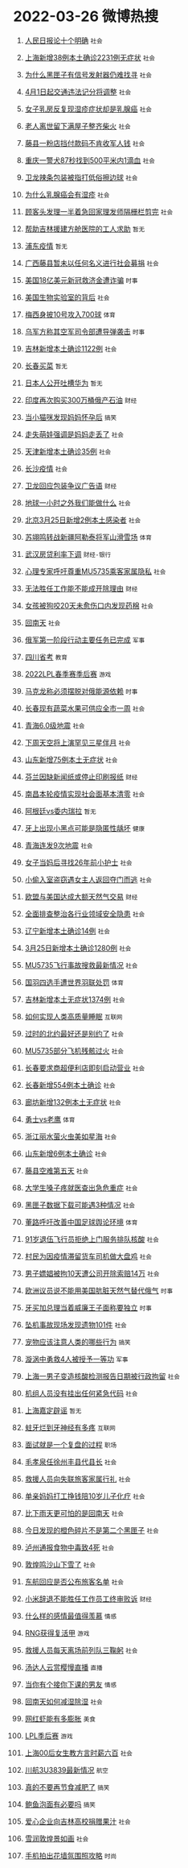 # 2022-03-26 微博热搜 
1. [人民日报论十个明确](https://m.weibo.cn/search?containerid=100103type%3D1%26t%3D10%26q%3D%23%E4%BA%BA%E6%B0%91%E6%97%A5%E6%8A%A5%E8%AE%BA%E5%8D%81%E4%B8%AA%E6%98%8E%E7%A1%AE%23&stream_entry_id=51&isnewpage=1&extparam=seat%3D1%26c_type%3D51%26cate%3D10103%26filter_type%3Drealtimehot%26pos%3D0%26dgr%3D0%26display_time%3D1648263049%26pre_seqid%3D16482630492260183150362&luicode=10000011&lfid=106003type%3D25%26t%3D3%26disable_hot%3D1%26filter_type%3Drealtimehot) `社会` 

2. [上海新增38例本土确诊2231例无症状](https://m.weibo.cn/search?containerid=100103type%3D1%26t%3D10%26q%3D%23%E4%B8%8A%E6%B5%B7%E6%96%B0%E5%A2%9E38%E4%BE%8B%E6%9C%AC%E5%9C%9F%E7%A1%AE%E8%AF%8A2231%E4%BE%8B%E6%97%A0%E7%97%87%E7%8A%B6%23&stream_entry_id=31&isnewpage=1&extparam=seat%3D1%26pos%3D0%26c_type%3D31%26cate%3D0%26dgr%3D0%26flag%3D16%26filter_type%3Drealtimehot%26realpos%3D1%26lcate%3D5001%26display_time%3D1648263049%26pre_seqid%3D16482630492260183150362&luicode=10000011&lfid=106003type%3D25%26t%3D3%26disable_hot%3D1%26filter_type%3Drealtimehot) `社会` 

3. [为什么黑匣子有信号发射器仍难找寻](https://m.weibo.cn/search?containerid=100103type%3D1%26t%3D10%26q%3D%23%E4%B8%BA%E4%BB%80%E4%B9%88%E9%BB%91%E5%8C%A3%E5%AD%90%E6%9C%89%E4%BF%A1%E5%8F%B7%E5%8F%91%E5%B0%84%E5%99%A8%E4%BB%8D%E9%9A%BE%E6%89%BE%E5%AF%BB%23&stream_entry_id=31&isnewpage=1&extparam=seat%3D1%26pos%3D1%26c_type%3D31%26cate%3D0%26dgr%3D0%26flag%3D1%26filter_type%3Drealtimehot%26realpos%3D2%26lcate%3D5001%26display_time%3D1648263049%26pre_seqid%3D16482630492260183150362&luicode=10000011&lfid=106003type%3D25%26t%3D3%26disable_hot%3D1%26filter_type%3Drealtimehot) `社会` 

4. [4月1日起交通违法记分将调整](https://m.weibo.cn/search?containerid=100103type%3D1%26t%3D10%26q%3D%234%E6%9C%881%E6%97%A5%E8%B5%B7%E4%BA%A4%E9%80%9A%E8%BF%9D%E6%B3%95%E8%AE%B0%E5%88%86%E5%B0%86%E8%B0%83%E6%95%B4%23&stream_entry_id=31&isnewpage=1&extparam=seat%3D1%26pos%3D2%26c_type%3D31%26cate%3D0%26dgr%3D0%26flag%3D0%26filter_type%3Drealtimehot%26realpos%3D3%26lcate%3D5001%26display_time%3D1648263049%26pre_seqid%3D16482630492260183150362&luicode=10000011&lfid=106003type%3D25%26t%3D3%26disable_hot%3D1%26filter_type%3Drealtimehot) `社会` 

5. [女子乳房反复现湿疹症状却是乳腺癌](https://m.weibo.cn/search?containerid=100103type%3D1%26t%3D10%26q%3D%23%E5%A5%B3%E5%AD%90%E4%B9%B3%E6%88%BF%E5%8F%8D%E5%A4%8D%E7%8E%B0%E6%B9%BF%E7%96%B9%E7%97%87%E7%8A%B6%E5%8D%B4%E6%98%AF%E4%B9%B3%E8%85%BA%E7%99%8C%23&stream_entry_id=31&isnewpage=1&extparam=seat%3D1%26pos%3D3%26c_type%3D31%26cate%3D0%26dgr%3D0%26flag%3D2%26filter_type%3Drealtimehot%26realpos%3D4%26lcate%3D5001%26display_time%3D1648263049%26pre_seqid%3D16482630492260183150362&luicode=10000011&lfid=106003type%3D25%26t%3D3%26disable_hot%3D1%26filter_type%3Drealtimehot) `社会` 

6. [老人离世留下满屋子整齐柴火](https://m.weibo.cn/search?containerid=100103type%3D1%26t%3D10%26q%3D%23%E8%80%81%E4%BA%BA%E7%A6%BB%E4%B8%96%E7%95%99%E4%B8%8B%E6%BB%A1%E5%B1%8B%E5%AD%90%E6%95%B4%E9%BD%90%E6%9F%B4%E7%81%AB%23&stream_entry_id=31&isnewpage=1&extparam=seat%3D1%26pos%3D4%26c_type%3D31%26cate%3D0%26dgr%3D0%26flag%3D2%26filter_type%3Drealtimehot%26realpos%3D5%26lcate%3D5001%26display_time%3D1648263049%26pre_seqid%3D16482630492260183150362&luicode=10000011&lfid=106003type%3D25%26t%3D3%26disable_hot%3D1%26filter_type%3Drealtimehot) `社会` 

7. [藤县一粉店挡付款码不肯收军人钱](https://m.weibo.cn/search?containerid=100103type%3D1%26t%3D10%26q%3D%23%E8%97%A4%E5%8E%BF%E4%B8%80%E7%B2%89%E5%BA%97%E6%8C%A1%E4%BB%98%E6%AC%BE%E7%A0%81%E4%B8%8D%E8%82%AF%E6%94%B6%E5%86%9B%E4%BA%BA%E9%92%B1%23&stream_entry_id=31&isnewpage=1&extparam=seat%3D1%26pos%3D5%26c_type%3D31%26cate%3D0%26dgr%3D0%26flag%3D1%26filter_type%3Drealtimehot%26realpos%3D6%26lcate%3D5001%26display_time%3D1648263049%26pre_seqid%3D16482630492260183150362&luicode=10000011&lfid=106003type%3D25%26t%3D3%26disable_hot%3D1%26filter_type%3Drealtimehot) `社会` 

8. [重庆一警犬87秒找到500平米内1滴血](https://m.weibo.cn/search?containerid=100103type%3D1%26t%3D10%26q%3D%23%E9%87%8D%E5%BA%86%E4%B8%80%E8%AD%A6%E7%8A%AC87%E7%A7%92%E6%89%BE%E5%88%B0500%E5%B9%B3%E7%B1%B3%E5%86%851%E6%BB%B4%E8%A1%80%23&stream_entry_id=31&isnewpage=1&extparam=seat%3D1%26pos%3D6%26c_type%3D31%26cate%3D0%26dgr%3D0%26flag%3D0%26filter_type%3Drealtimehot%26realpos%3D7%26lcate%3D5001%26display_time%3D1648263049%26pre_seqid%3D16482630492260183150362&luicode=10000011&lfid=106003type%3D25%26t%3D3%26disable_hot%3D1%26filter_type%3Drealtimehot) `社会` 

9. [卫龙辣条包装被指打低俗擦边球](https://m.weibo.cn/search?containerid=100103type%3D1%26t%3D10%26q%3D%23%E5%8D%AB%E9%BE%99%E8%BE%A3%E6%9D%A1%E5%8C%85%E8%A3%85%E8%A2%AB%E6%8C%87%E6%89%93%E4%BD%8E%E4%BF%97%E6%93%A6%E8%BE%B9%E7%90%83%23&stream_entry_id=31&isnewpage=1&extparam=seat%3D1%26pos%3D7%26c_type%3D31%26cate%3D0%26dgr%3D0%26flag%3D2%26filter_type%3Drealtimehot%26realpos%3D8%26lcate%3D5001%26display_time%3D1648263049%26pre_seqid%3D16482630492260183150362&luicode=10000011&lfid=106003type%3D25%26t%3D3%26disable_hot%3D1%26filter_type%3Drealtimehot) `社会` 

10. [为什么乳腺癌会有湿疹](https://m.weibo.cn/search?containerid=100103type%3D1%26t%3D10%26q%3D%23%E4%B8%BA%E4%BB%80%E4%B9%88%E4%B9%B3%E8%85%BA%E7%99%8C%E4%BC%9A%E6%9C%89%E6%B9%BF%E7%96%B9%23&stream_entry_id=31&isnewpage=1&extparam=seat%3D1%26pos%3D8%26c_type%3D31%26cate%3D0%26dgr%3D0%26flag%3D1%26filter_type%3Drealtimehot%26realpos%3D9%26lcate%3D5001%26display_time%3D1648263049%26pre_seqid%3D16482630492260183150362&luicode=10000011&lfid=106003type%3D25%26t%3D3%26disable_hot%3D1%26filter_type%3Drealtimehot) `社会` 

11. [顾客头发理一半着急回家理发师隔栅栏剪完](https://m.weibo.cn/search?containerid=100103type%3D1%26t%3D10%26q%3D%23%E9%A1%BE%E5%AE%A2%E5%A4%B4%E5%8F%91%E7%90%86%E4%B8%80%E5%8D%8A%E7%9D%80%E6%80%A5%E5%9B%9E%E5%AE%B6%E7%90%86%E5%8F%91%E5%B8%88%E9%9A%94%E6%A0%85%E6%A0%8F%E5%89%AA%E5%AE%8C%23&stream_entry_id=31&isnewpage=1&extparam=seat%3D1%26pos%3D9%26c_type%3D31%26cate%3D0%26dgr%3D0%26flag%3D2%26filter_type%3Drealtimehot%26realpos%3D10%26lcate%3D5001%26display_time%3D1648263049%26pre_seqid%3D16482630492260183150362&luicode=10000011&lfid=106003type%3D25%26t%3D3%26disable_hot%3D1%26filter_type%3Drealtimehot) `社会` 

12. [帮助吉林援建方舱医院的工人求助](https://m.weibo.cn/search?containerid=100103type%3D1%26t%3D10%26q%3D%E5%B8%AE%E5%8A%A9%E5%90%89%E6%9E%97%E6%8F%B4%E5%BB%BA%E6%96%B9%E8%88%B1%E5%8C%BB%E9%99%A2%E7%9A%84%E5%B7%A5%E4%BA%BA%E6%B1%82%E5%8A%A9&stream_entry_id=31&isnewpage=1&extparam=seat%3D1%26pos%3D10%26c_type%3D31%26cate%3D0%26dgr%3D0%26flag%3D1%26filter_type%3Drealtimehot%26realpos%3D11%26lcate%3D5001%26display_time%3D1648263049%26pre_seqid%3D16482630492260183150362&luicode=10000011&lfid=106003type%3D25%26t%3D3%26disable_hot%3D1%26filter_type%3Drealtimehot) `暂无` 

13. [浦东疫情](https://m.weibo.cn/search?containerid=100103type%3D1%26t%3D10%26q%3D%23%E6%B5%A6%E4%B8%9C%E7%96%AB%E6%83%85%23&stream_entry_id=31&isnewpage=1&extparam=seat%3D1%26pos%3D11%26c_type%3D31%26cate%3D0%26dgr%3D0%26flag%3D0%26filter_type%3Drealtimehot%26realpos%3D12%26lcate%3D5001%26display_time%3D1648263049%26pre_seqid%3D16482630492260183150362&luicode=10000011&lfid=106003type%3D25%26t%3D3%26disable_hot%3D1%26filter_type%3Drealtimehot) `暂无` 

14. [广西藤县暂未以任何名义进行社会募捐](https://m.weibo.cn/search?containerid=100103type%3D1%26t%3D10%26q%3D%23%E5%B9%BF%E8%A5%BF%E8%97%A4%E5%8E%BF%E6%9A%82%E6%9C%AA%E4%BB%A5%E4%BB%BB%E4%BD%95%E5%90%8D%E4%B9%89%E8%BF%9B%E8%A1%8C%E7%A4%BE%E4%BC%9A%E5%8B%9F%E6%8D%90%23&stream_entry_id=31&isnewpage=1&extparam=seat%3D1%26pos%3D12%26c_type%3D31%26cate%3D0%26dgr%3D0%26flag%3D0%26filter_type%3Drealtimehot%26realpos%3D13%26lcate%3D5001%26display_time%3D1648263049%26pre_seqid%3D16482630492260183150362&luicode=10000011&lfid=106003type%3D25%26t%3D3%26disable_hot%3D1%26filter_type%3Drealtimehot) `社会` 

15. [美国18亿美元新冠救济金遭诈骗](https://m.weibo.cn/search?containerid=100103type%3D1%26t%3D10%26q%3D%23%E7%BE%8E%E5%9B%BD18%E4%BA%BF%E7%BE%8E%E5%85%83%E6%96%B0%E5%86%A0%E6%95%91%E6%B5%8E%E9%87%91%E9%81%AD%E8%AF%88%E9%AA%97%23&stream_entry_id=31&isnewpage=1&extparam=seat%3D1%26pos%3D13%26c_type%3D31%26cate%3D0%26dgr%3D0%26flag%3D1%26filter_type%3Drealtimehot%26realpos%3D14%26lcate%3D5001%26display_time%3D1648263049%26pre_seqid%3D16482630492260183150362&luicode=10000011&lfid=106003type%3D25%26t%3D3%26disable_hot%3D1%26filter_type%3Drealtimehot) `时事` 

16. [美国生物实验室的背后](https://m.weibo.cn/search?containerid=100103type%3D1%26t%3D10%26q%3D%23%E7%BE%8E%E5%9B%BD%E7%94%9F%E7%89%A9%E5%AE%9E%E9%AA%8C%E5%AE%A4%E7%9A%84%E8%83%8C%E5%90%8E%23&stream_entry_id=31&isnewpage=1&extparam=seat%3D1%26pos%3D14%26c_type%3D31%26cate%3D0%26dgr%3D0%26flag%3D0%26filter_type%3Drealtimehot%26realpos%3D15%26lcate%3D5001%26display_time%3D1648263049%26pre_seqid%3D16482630492260183150362&luicode=10000011&lfid=106003type%3D25%26t%3D3%26disable_hot%3D1%26filter_type%3Drealtimehot) `社会` 

17. [梅西身披10号攻入700球](https://m.weibo.cn/search?containerid=100103type%3D1%26t%3D10%26q%3D%23%E6%A2%85%E8%A5%BF%E8%BA%AB%E6%8A%AB10%E5%8F%B7%E6%94%BB%E5%85%A5700%E7%90%83%23&stream_entry_id=31&isnewpage=1&extparam=seat%3D1%26pos%3D15%26c_type%3D31%26cate%3D0%26dgr%3D0%26flag%3D1%26filter_type%3Drealtimehot%26realpos%3D16%26lcate%3D5001%26display_time%3D1648263049%26pre_seqid%3D16482630492260183150362&luicode=10000011&lfid=106003type%3D25%26t%3D3%26disable_hot%3D1%26filter_type%3Drealtimehot) `体育` 

18. [乌军方称其空军司令部遭导弹袭击](https://m.weibo.cn/search?containerid=100103type%3D1%26t%3D10%26q%3D%23%E4%B9%8C%E5%86%9B%E6%96%B9%E7%A7%B0%E5%85%B6%E7%A9%BA%E5%86%9B%E5%8F%B8%E4%BB%A4%E9%83%A8%E9%81%AD%E5%AF%BC%E5%BC%B9%E8%A2%AD%E5%87%BB%23&stream_entry_id=31&isnewpage=1&extparam=seat%3D1%26pos%3D16%26c_type%3D31%26cate%3D0%26dgr%3D0%26flag%3D1%26filter_type%3Drealtimehot%26realpos%3D17%26lcate%3D5001%26display_time%3D1648263049%26pre_seqid%3D16482630492260183150362&luicode=10000011&lfid=106003type%3D25%26t%3D3%26disable_hot%3D1%26filter_type%3Drealtimehot) `时事` 

19. [吉林新增本土确诊1122例](https://m.weibo.cn/search?containerid=100103type%3D1%26t%3D10%26q%3D%23%E5%90%89%E6%9E%97%E6%96%B0%E5%A2%9E%E6%9C%AC%E5%9C%9F%E7%A1%AE%E8%AF%8A1122%E4%BE%8B%23&stream_entry_id=31&isnewpage=1&extparam=seat%3D1%26pos%3D17%26c_type%3D31%26cate%3D0%26dgr%3D0%26flag%3D0%26filter_type%3Drealtimehot%26realpos%3D18%26lcate%3D5001%26display_time%3D1648263049%26pre_seqid%3D16482630492260183150362&luicode=10000011&lfid=106003type%3D25%26t%3D3%26disable_hot%3D1%26filter_type%3Drealtimehot) `社会` 

20. [长春买菜](https://m.weibo.cn/search?containerid=100103type%3D1%26t%3D10%26q%3D%23%E9%95%BF%E6%98%A5%E4%B9%B0%E8%8F%9C%23&stream_entry_id=31&isnewpage=1&extparam=seat%3D1%26pos%3D18%26c_type%3D31%26cate%3D0%26dgr%3D0%26flag%3D0%26filter_type%3Drealtimehot%26realpos%3D19%26lcate%3D5001%26display_time%3D1648263049%26pre_seqid%3D16482630492260183150362&luicode=10000011&lfid=106003type%3D25%26t%3D3%26disable_hot%3D1%26filter_type%3Drealtimehot) `暂无` 

21. [日本人公开吐槽华为](https://m.weibo.cn/search?containerid=100103type%3D1%26t%3D10%26q%3D%E6%97%A5%E6%9C%AC%E4%BA%BA%E5%85%AC%E5%BC%80%E5%90%90%E6%A7%BD%E5%8D%8E%E4%B8%BA&stream_entry_id=31&isnewpage=1&extparam=seat%3D1%26pos%3D19%26c_type%3D31%26cate%3D0%26dgr%3D0%26flag%3D2%26filter_type%3Drealtimehot%26realpos%3D20%26lcate%3D5001%26display_time%3D1648263049%26pre_seqid%3D16482630492260183150362&luicode=10000011&lfid=106003type%3D25%26t%3D3%26disable_hot%3D1%26filter_type%3Drealtimehot) `暂无` 

22. [印度再次购买300万桶俄产石油](https://m.weibo.cn/search?containerid=100103type%3D1%26t%3D10%26q%3D%23%E5%8D%B0%E5%BA%A6%E5%86%8D%E6%AC%A1%E8%B4%AD%E4%B9%B0300%E4%B8%87%E6%A1%B6%E4%BF%84%E4%BA%A7%E7%9F%B3%E6%B2%B9%23&stream_entry_id=31&isnewpage=1&extparam=seat%3D1%26pos%3D20%26c_type%3D31%26cate%3D0%26dgr%3D0%26flag%3D1%26filter_type%3Drealtimehot%26realpos%3D21%26lcate%3D5001%26display_time%3D1648263049%26pre_seqid%3D16482630492260183150362&luicode=10000011&lfid=106003type%3D25%26t%3D3%26disable_hot%3D1%26filter_type%3Drealtimehot) `财经` 

23. [当小猫咪发现妈妈怀孕后](https://m.weibo.cn/search?containerid=100103type%3D1%26t%3D10%26q%3D%23%E5%BD%93%E5%B0%8F%E7%8C%AB%E5%92%AA%E5%8F%91%E7%8E%B0%E5%A6%88%E5%A6%88%E6%80%80%E5%AD%95%E5%90%8E%23&stream_entry_id=31&isnewpage=1&extparam=seat%3D1%26pos%3D21%26c_type%3D31%26cate%3D0%26dgr%3D0%26flag%3D0%26filter_type%3Drealtimehot%26realpos%3D22%26lcate%3D5001%26display_time%3D1648263049%26pre_seqid%3D16482630492260183150362&luicode=10000011&lfid=106003type%3D25%26t%3D3%26disable_hot%3D1%26filter_type%3Drealtimehot) `搞笑` 

24. [走失萌娃强调是妈妈走丢了](https://m.weibo.cn/search?containerid=100103type%3D1%26t%3D10%26q%3D%23%E8%B5%B0%E5%A4%B1%E8%90%8C%E5%A8%83%E5%BC%BA%E8%B0%83%E6%98%AF%E5%A6%88%E5%A6%88%E8%B5%B0%E4%B8%A2%E4%BA%86%23&stream_entry_id=31&isnewpage=1&extparam=seat%3D1%26pos%3D22%26c_type%3D31%26cate%3D0%26dgr%3D0%26flag%3D0%26filter_type%3Drealtimehot%26realpos%3D23%26lcate%3D5001%26display_time%3D1648263049%26pre_seqid%3D16482630492260183150362&luicode=10000011&lfid=106003type%3D25%26t%3D3%26disable_hot%3D1%26filter_type%3Drealtimehot) `社会` 

25. [天津新增本土确诊35例](https://m.weibo.cn/search?containerid=100103type%3D1%26t%3D10%26q%3D%23%E5%A4%A9%E6%B4%A5%E6%96%B0%E5%A2%9E%E6%9C%AC%E5%9C%9F%E7%A1%AE%E8%AF%8A35%E4%BE%8B%23&stream_entry_id=31&isnewpage=1&extparam=seat%3D1%26pos%3D23%26c_type%3D31%26cate%3D0%26dgr%3D0%26flag%3D0%26filter_type%3Drealtimehot%26realpos%3D24%26lcate%3D5001%26display_time%3D1648263049%26pre_seqid%3D16482630492260183150362&luicode=10000011&lfid=106003type%3D25%26t%3D3%26disable_hot%3D1%26filter_type%3Drealtimehot) `社会` 

26. [长沙疫情](https://m.weibo.cn/search?containerid=100103type%3D1%26t%3D10%26q%3D%23%E9%95%BF%E6%B2%99%E7%96%AB%E6%83%85%23&stream_entry_id=31&isnewpage=1&extparam=seat%3D1%26pos%3D24%26c_type%3D31%26cate%3D0%26dgr%3D0%26flag%3D1%26filter_type%3Drealtimehot%26realpos%3D25%26lcate%3D5001%26display_time%3D1648263049%26pre_seqid%3D16482630492260183150362&luicode=10000011&lfid=106003type%3D25%26t%3D3%26disable_hot%3D1%26filter_type%3Drealtimehot) `社会` 

27. [卫龙回应包装争议广告语](https://m.weibo.cn/search?containerid=100103type%3D1%26t%3D10%26q%3D%23%E5%8D%AB%E9%BE%99%E5%9B%9E%E5%BA%94%E5%8C%85%E8%A3%85%E4%BA%89%E8%AE%AE%E5%B9%BF%E5%91%8A%E8%AF%AD%23&stream_entry_id=31&isnewpage=1&extparam=seat%3D1%26pos%3D25%26c_type%3D31%26cate%3D0%26dgr%3D0%26flag%3D0%26filter_type%3Drealtimehot%26realpos%3D26%26lcate%3D5001%26display_time%3D1648263049%26pre_seqid%3D16482630492260183150362&luicode=10000011&lfid=106003type%3D25%26t%3D3%26disable_hot%3D1%26filter_type%3Drealtimehot) `财经` 

28. [地球一小时之外我们能做什么](https://m.weibo.cn/search?containerid=100103type%3D1%26t%3D10%26q%3D%23%E5%9C%B0%E7%90%83%E4%B8%80%E5%B0%8F%E6%97%B6%E4%B9%8B%E5%A4%96%E6%88%91%E4%BB%AC%E8%83%BD%E5%81%9A%E4%BB%80%E4%B9%88%23&stream_entry_id=31&isnewpage=1&extparam=seat%3D1%26pos%3D26%26c_type%3D31%26cate%3D0%26dgr%3D0%26flag%3D0%26filter_type%3Drealtimehot%26realpos%3D27%26lcate%3D5001%26display_time%3D1648263049%26pre_seqid%3D16482630492260183150362&luicode=10000011&lfid=106003type%3D25%26t%3D3%26disable_hot%3D1%26filter_type%3Drealtimehot) `社会` 

29. [北京3月25日新增2例本土感染者](https://m.weibo.cn/search?containerid=100103type%3D1%26t%3D10%26q%3D%23%E5%8C%97%E4%BA%AC3%E6%9C%8825%E6%97%A5%E6%96%B0%E5%A2%9E2%E4%BE%8B%E6%9C%AC%E5%9C%9F%E6%84%9F%E6%9F%93%E8%80%85%23&stream_entry_id=31&isnewpage=1&extparam=seat%3D1%26pos%3D27%26c_type%3D31%26cate%3D0%26dgr%3D0%26flag%3D0%26filter_type%3Drealtimehot%26realpos%3D28%26lcate%3D5001%26display_time%3D1648263049%26pre_seqid%3D16482630492260183150362&luicode=10000011&lfid=106003type%3D25%26t%3D3%26disable_hot%3D1%26filter_type%3Drealtimehot) `社会` 

30. [苏翊鸣转战新疆阿勒泰将军山滑雪场](https://m.weibo.cn/search?containerid=100103type%3D1%26t%3D10%26q%3D%23%E8%8B%8F%E7%BF%8A%E9%B8%A3%E8%BD%AC%E6%88%98%E6%96%B0%E7%96%86%E9%98%BF%E5%8B%92%E6%B3%B0%E5%B0%86%E5%86%9B%E5%B1%B1%E6%BB%91%E9%9B%AA%E5%9C%BA%23&stream_entry_id=31&isnewpage=1&extparam=seat%3D1%26pos%3D28%26c_type%3D31%26cate%3D0%26dgr%3D0%26flag%3D0%26filter_type%3Drealtimehot%26realpos%3D29%26lcate%3D5001%26display_time%3D1648263049%26pre_seqid%3D16482630492260183150362&luicode=10000011&lfid=106003type%3D25%26t%3D3%26disable_hot%3D1%26filter_type%3Drealtimehot) `体育` 

31. [武汉房贷利率下调](https://m.weibo.cn/search?containerid=100103type%3D1%26t%3D10%26q%3D%23%E6%AD%A6%E6%B1%89%E6%88%BF%E8%B4%B7%E5%88%A9%E7%8E%87%E4%B8%8B%E8%B0%83%23&stream_entry_id=31&isnewpage=1&extparam=seat%3D1%26pos%3D29%26c_type%3D31%26cate%3D0%26dgr%3D0%26flag%3D1%26filter_type%3Drealtimehot%26realpos%3D30%26lcate%3D5001%26display_time%3D1648263049%26pre_seqid%3D16482630492260183150362&luicode=10000011&lfid=106003type%3D25%26t%3D3%26disable_hot%3D1%26filter_type%3Drealtimehot) `财经-银行` 

32. [心理专家呼吁尊重MU5735乘客家属隐私](https://m.weibo.cn/search?containerid=100103type%3D1%26t%3D10%26q%3D%23%E5%BF%83%E7%90%86%E4%B8%93%E5%AE%B6%E5%91%BC%E5%90%81%E5%B0%8A%E9%87%8DMU5735%E4%B9%98%E5%AE%A2%E5%AE%B6%E5%B1%9E%E9%9A%90%E7%A7%81%23&stream_entry_id=31&isnewpage=1&extparam=seat%3D1%26pos%3D30%26c_type%3D31%26cate%3D0%26dgr%3D0%26flag%3D0%26filter_type%3Drealtimehot%26realpos%3D31%26lcate%3D5001%26display_time%3D1648263049%26pre_seqid%3D16482630492260183150362&luicode=10000011&lfid=106003type%3D25%26t%3D3%26disable_hot%3D1%26filter_type%3Drealtimehot) `社会` 

33. [无法胜任工作能不能成开除理由](https://m.weibo.cn/search?containerid=100103type%3D1%26t%3D10%26q%3D%23%E6%97%A0%E6%B3%95%E8%83%9C%E4%BB%BB%E5%B7%A5%E4%BD%9C%E8%83%BD%E4%B8%8D%E8%83%BD%E6%88%90%E5%BC%80%E9%99%A4%E7%90%86%E7%94%B1%23&stream_entry_id=31&isnewpage=1&extparam=seat%3D1%26pos%3D31%26c_type%3D31%26cate%3D0%26dgr%3D0%26flag%3D0%26filter_type%3Drealtimehot%26realpos%3D32%26lcate%3D5001%26display_time%3D1648263049%26pre_seqid%3D16482630492260183150362&luicode=10000011&lfid=106003type%3D25%26t%3D3%26disable_hot%3D1%26filter_type%3Drealtimehot) `财经` 

34. [女孩被狗咬20天未愈伤口内发现药棉](https://m.weibo.cn/search?containerid=100103type%3D1%26t%3D10%26q%3D%23%E5%A5%B3%E5%AD%A9%E8%A2%AB%E7%8B%97%E5%92%AC20%E5%A4%A9%E6%9C%AA%E6%84%88%E4%BC%A4%E5%8F%A3%E5%86%85%E5%8F%91%E7%8E%B0%E8%8D%AF%E6%A3%89%23&stream_entry_id=31&isnewpage=1&extparam=seat%3D1%26pos%3D32%26c_type%3D31%26cate%3D0%26dgr%3D0%26flag%3D0%26filter_type%3Drealtimehot%26realpos%3D33%26lcate%3D5001%26display_time%3D1648263049%26pre_seqid%3D16482630492260183150362&luicode=10000011&lfid=106003type%3D25%26t%3D3%26disable_hot%3D1%26filter_type%3Drealtimehot) `社会` 

35. [回南天](https://m.weibo.cn/search?containerid=100103type%3D1%26t%3D10%26q%3D%E5%9B%9E%E5%8D%97%E5%A4%A9&stream_entry_id=31&isnewpage=1&extparam=seat%3D1%26pos%3D33%26c_type%3D31%26cate%3D0%26dgr%3D0%26flag%3D0%26filter_type%3Drealtimehot%26realpos%3D34%26lcate%3D5001%26display_time%3D1648263049%26pre_seqid%3D16482630492260183150362&luicode=10000011&lfid=106003type%3D25%26t%3D3%26disable_hot%3D1%26filter_type%3Drealtimehot) `社会` 

36. [俄军第一阶段行动主要任务已完成](https://m.weibo.cn/search?containerid=100103type%3D1%26t%3D10%26q%3D%23%E4%BF%84%E5%86%9B%E7%AC%AC%E4%B8%80%E9%98%B6%E6%AE%B5%E8%A1%8C%E5%8A%A8%E4%B8%BB%E8%A6%81%E4%BB%BB%E5%8A%A1%E5%B7%B2%E5%AE%8C%E6%88%90%23&stream_entry_id=31&isnewpage=1&extparam=seat%3D1%26pos%3D34%26c_type%3D31%26cate%3D0%26dgr%3D0%26flag%3D0%26filter_type%3Drealtimehot%26realpos%3D35%26lcate%3D5001%26display_time%3D1648263049%26pre_seqid%3D16482630492260183150362&luicode=10000011&lfid=106003type%3D25%26t%3D3%26disable_hot%3D1%26filter_type%3Drealtimehot) `军事` 

37. [四川省考](https://m.weibo.cn/search?containerid=100103type%3D1%26t%3D10%26q%3D%E5%9B%9B%E5%B7%9D%E7%9C%81%E8%80%83&stream_entry_id=31&isnewpage=1&extparam=seat%3D1%26pos%3D35%26c_type%3D31%26cate%3D0%26dgr%3D0%26flag%3D0%26filter_type%3Drealtimehot%26realpos%3D36%26lcate%3D5001%26display_time%3D1648263049%26pre_seqid%3D16482630492260183150362&luicode=10000011&lfid=106003type%3D25%26t%3D3%26disable_hot%3D1%26filter_type%3Drealtimehot) `教育` 

38. [2022LPL春季赛季后赛](https://m.weibo.cn/search?containerid=100103type%3D1%26t%3D10%26q%3D%232022LPL%E6%98%A5%E5%AD%A3%E8%B5%9B%E5%AD%A3%E5%90%8E%E8%B5%9B%23&stream_entry_id=31&isnewpage=1&extparam=seat%3D1%26pos%3D36%26c_type%3D31%26cate%3D0%26dgr%3D0%26flag%3D1%26filter_type%3Drealtimehot%26realpos%3D37%26lcate%3D5001%26display_time%3D1648263049%26pre_seqid%3D16482630492260183150362&luicode=10000011&lfid=106003type%3D25%26t%3D3%26disable_hot%3D1%26filter_type%3Drealtimehot) `游戏` 

39. [马克龙称必须摆脱对俄能源依赖](https://m.weibo.cn/search?containerid=100103type%3D1%26t%3D10%26q%3D%23%E9%A9%AC%E5%85%8B%E9%BE%99%E7%A7%B0%E5%BF%85%E9%A1%BB%E6%91%86%E8%84%B1%E5%AF%B9%E4%BF%84%E8%83%BD%E6%BA%90%E4%BE%9D%E8%B5%96%23&stream_entry_id=31&isnewpage=1&extparam=seat%3D1%26pos%3D37%26c_type%3D31%26cate%3D0%26dgr%3D0%26flag%3D1%26filter_type%3Drealtimehot%26realpos%3D38%26lcate%3D5001%26display_time%3D1648263049%26pre_seqid%3D16482630492260183150362&luicode=10000011&lfid=106003type%3D25%26t%3D3%26disable_hot%3D1%26filter_type%3Drealtimehot) `时事` 

40. [长春现有蔬菜水果可供应全市一周](https://m.weibo.cn/search?containerid=100103type%3D1%26t%3D10%26q%3D%23%E9%95%BF%E6%98%A5%E7%8E%B0%E6%9C%89%E8%94%AC%E8%8F%9C%E6%B0%B4%E6%9E%9C%E5%8F%AF%E4%BE%9B%E5%BA%94%E5%85%A8%E5%B8%82%E4%B8%80%E5%91%A8%23&stream_entry_id=31&isnewpage=1&extparam=seat%3D1%26pos%3D38%26c_type%3D31%26cate%3D0%26dgr%3D0%26flag%3D0%26filter_type%3Drealtimehot%26realpos%3D39%26lcate%3D5001%26display_time%3D1648263049%26pre_seqid%3D16482630492260183150362&luicode=10000011&lfid=106003type%3D25%26t%3D3%26disable_hot%3D1%26filter_type%3Drealtimehot) `社会` 

41. [青海6.0级地震](https://m.weibo.cn/search?containerid=100103type%3D1%26t%3D10%26q%3D%23%E9%9D%92%E6%B5%B76.0%E7%BA%A7%E5%9C%B0%E9%9C%87%23&stream_entry_id=31&isnewpage=1&extparam=seat%3D1%26pos%3D39%26c_type%3D31%26cate%3D0%26dgr%3D0%26flag%3D0%26filter_type%3Drealtimehot%26realpos%3D40%26lcate%3D5001%26display_time%3D1648263049%26pre_seqid%3D16482630492260183150362&luicode=10000011&lfid=106003type%3D25%26t%3D3%26disable_hot%3D1%26filter_type%3Drealtimehot) `社会` 

42. [下周天空将上演罕见三星伴月](https://m.weibo.cn/search?containerid=100103type%3D1%26t%3D10%26q%3D%23%E4%B8%8B%E5%91%A8%E5%A4%A9%E7%A9%BA%E5%B0%86%E4%B8%8A%E6%BC%94%E7%BD%95%E8%A7%81%E4%B8%89%E6%98%9F%E4%BC%B4%E6%9C%88%23&stream_entry_id=31&isnewpage=1&extparam=seat%3D1%26pos%3D40%26c_type%3D31%26cate%3D0%26dgr%3D0%26flag%3D0%26filter_type%3Drealtimehot%26realpos%3D41%26lcate%3D5001%26display_time%3D1648263049%26pre_seqid%3D16482630492260183150362&luicode=10000011&lfid=106003type%3D25%26t%3D3%26disable_hot%3D1%26filter_type%3Drealtimehot) `社会` 

43. [山东新增75例本土无症状](https://m.weibo.cn/search?containerid=100103type%3D1%26t%3D10%26q%3D%23%E5%B1%B1%E4%B8%9C%E6%96%B0%E5%A2%9E75%E4%BE%8B%E6%9C%AC%E5%9C%9F%E6%97%A0%E7%97%87%E7%8A%B6%23&stream_entry_id=31&isnewpage=1&extparam=seat%3D1%26pos%3D41%26c_type%3D31%26cate%3D0%26dgr%3D0%26flag%3D0%26filter_type%3Drealtimehot%26realpos%3D42%26lcate%3D5001%26display_time%3D1648263049%26pre_seqid%3D16482630492260183150362&luicode=10000011&lfid=106003type%3D25%26t%3D3%26disable_hot%3D1%26filter_type%3Drealtimehot) `社会` 

44. [芬兰因缺新闻纸或停止印刷报纸](https://m.weibo.cn/search?containerid=100103type%3D1%26t%3D10%26q%3D%23%E8%8A%AC%E5%85%B0%E5%9B%A0%E7%BC%BA%E6%96%B0%E9%97%BB%E7%BA%B8%E6%88%96%E5%81%9C%E6%AD%A2%E5%8D%B0%E5%88%B7%E6%8A%A5%E7%BA%B8%23&stream_entry_id=31&isnewpage=1&extparam=seat%3D1%26pos%3D42%26c_type%3D31%26cate%3D0%26dgr%3D0%26flag%3D0%26filter_type%3Drealtimehot%26realpos%3D43%26lcate%3D5001%26display_time%3D1648263049%26pre_seqid%3D16482630492260183150362&luicode=10000011&lfid=106003type%3D25%26t%3D3%26disable_hot%3D1%26filter_type%3Drealtimehot) `财经` 

45. [南昌本轮疫情实现社会面基本清零](https://m.weibo.cn/search?containerid=100103type%3D1%26t%3D10%26q%3D%23%E5%8D%97%E6%98%8C%E6%9C%AC%E8%BD%AE%E7%96%AB%E6%83%85%E5%AE%9E%E7%8E%B0%E7%A4%BE%E4%BC%9A%E9%9D%A2%E5%9F%BA%E6%9C%AC%E6%B8%85%E9%9B%B6%23&stream_entry_id=31&isnewpage=1&extparam=seat%3D1%26pos%3D43%26c_type%3D31%26cate%3D0%26dgr%3D0%26flag%3D1%26filter_type%3Drealtimehot%26realpos%3D44%26lcate%3D5001%26display_time%3D1648263049%26pre_seqid%3D16482630492260183150362&luicode=10000011&lfid=106003type%3D25%26t%3D3%26disable_hot%3D1%26filter_type%3Drealtimehot) `社会` 

46. [阿根廷vs委内瑞拉](http://m.weibo.cn/c/wbox?&id=j84w2uenjc&roomid=8501&q=%23%E9%98%BF%E6%A0%B9%E5%BB%B7vs%E5%A7%94%E5%86%85%E7%91%9E%E6%8B%89%23&extparam=seat%3D1%26pos%3D44%26c_type%3D31%26cate%3D0%26dgr%3D0%26flag%3D0%26filter_type%3Drealtimehot%26realpos%3D45%26lcate%3D5001%26display_time%3D1648263049%26pre_seqid%3D16482630492260183150362&luicode=10000011&lfid=106003type%3D25%26t%3D3%26disable_hot%3D1%26filter_type%3Drealtimehot) `暂无` 

47. [牙上出现小黑点可能是隐匿性龋坏](https://m.weibo.cn/search?containerid=100103type%3D1%26t%3D10%26q%3D%23%E7%89%99%E4%B8%8A%E5%87%BA%E7%8E%B0%E5%B0%8F%E9%BB%91%E7%82%B9%E5%8F%AF%E8%83%BD%E6%98%AF%E9%9A%90%E5%8C%BF%E6%80%A7%E9%BE%8B%E5%9D%8F%23&stream_entry_id=31&isnewpage=1&extparam=seat%3D1%26pos%3D45%26c_type%3D31%26cate%3D0%26dgr%3D0%26flag%3D0%26filter_type%3Drealtimehot%26realpos%3D46%26lcate%3D5001%26display_time%3D1648263049%26pre_seqid%3D16482630492260183150362&luicode=10000011&lfid=106003type%3D25%26t%3D3%26disable_hot%3D1%26filter_type%3Drealtimehot) `健康` 

48. [青海连发9次地震](https://m.weibo.cn/search?containerid=100103type%3D1%26t%3D10%26q%3D%23%E9%9D%92%E6%B5%B7%E8%BF%9E%E5%8F%919%E6%AC%A1%E5%9C%B0%E9%9C%87%23&stream_entry_id=31&isnewpage=1&extparam=seat%3D1%26pos%3D46%26c_type%3D31%26cate%3D0%26dgr%3D0%26flag%3D0%26filter_type%3Drealtimehot%26realpos%3D47%26lcate%3D5001%26display_time%3D1648263049%26pre_seqid%3D16482630492260183150362&luicode=10000011&lfid=106003type%3D25%26t%3D3%26disable_hot%3D1%26filter_type%3Drealtimehot) `社会` 

49. [女子当妈后寻找26年前小护士](https://m.weibo.cn/search?containerid=100103type%3D1%26t%3D10%26q%3D%23%E5%A5%B3%E5%AD%90%E5%BD%93%E5%A6%88%E5%90%8E%E5%AF%BB%E6%89%BE26%E5%B9%B4%E5%89%8D%E5%B0%8F%E6%8A%A4%E5%A3%AB%23&stream_entry_id=31&isnewpage=1&extparam=seat%3D1%26pos%3D47%26c_type%3D31%26cate%3D0%26dgr%3D0%26flag%3D0%26filter_type%3Drealtimehot%26realpos%3D48%26lcate%3D5001%26display_time%3D1648263049%26pre_seqid%3D16482630492260183150362&luicode=10000011&lfid=106003type%3D25%26t%3D3%26disable_hot%3D1%26filter_type%3Drealtimehot) `社会` 

50. [小偷入室盗窃遇女主人返回夺门而逃](https://m.weibo.cn/search?containerid=100103type%3D1%26t%3D10%26q%3D%23%E5%B0%8F%E5%81%B7%E5%85%A5%E5%AE%A4%E7%9B%97%E7%AA%83%E9%81%87%E5%A5%B3%E4%B8%BB%E4%BA%BA%E8%BF%94%E5%9B%9E%E5%A4%BA%E9%97%A8%E8%80%8C%E9%80%83%23&stream_entry_id=31&isnewpage=1&extparam=seat%3D1%26pos%3D48%26c_type%3D31%26cate%3D0%26dgr%3D0%26flag%3D1%26filter_type%3Drealtimehot%26realpos%3D49%26lcate%3D5001%26display_time%3D1648263049%26pre_seqid%3D16482630492260183150362&luicode=10000011&lfid=106003type%3D25%26t%3D3%26disable_hot%3D1%26filter_type%3Drealtimehot) `社会` 

51. [欧盟与美国达成大额天然气交易](https://m.weibo.cn/search?containerid=100103type%3D1%26t%3D10%26q%3D%23%E6%AC%A7%E7%9B%9F%E4%B8%8E%E7%BE%8E%E5%9B%BD%E8%BE%BE%E6%88%90%E5%A4%A7%E9%A2%9D%E5%A4%A9%E7%84%B6%E6%B0%94%E4%BA%A4%E6%98%93%23&stream_entry_id=31&isnewpage=1&extparam=seat%3D1%26pos%3D49%26c_type%3D31%26cate%3D0%26dgr%3D0%26flag%3D0%26filter_type%3Drealtimehot%26realpos%3D50%26lcate%3D5001%26display_time%3D1648263049%26pre_seqid%3D16482630492260183150362&luicode=10000011&lfid=106003type%3D25%26t%3D3%26disable_hot%3D1%26filter_type%3Drealtimehot) `财经` 

52. [全面排查整治各行业领域安全隐患](https://m.weibo.cn/search?containerid=100103type%3D1%26t%3D10%26q%3D%23%E5%85%A8%E9%9D%A2%E6%8E%92%E6%9F%A5%E6%95%B4%E6%B2%BB%E5%90%84%E8%A1%8C%E4%B8%9A%E9%A2%86%E5%9F%9F%E5%AE%89%E5%85%A8%E9%9A%90%E6%82%A3%23&stream_entry_id=51&isnewpage=1&extparam=seat%3D1%26c_type%3D51%26cate%3D10103%26filter_type%3Drealtimehot%26pos%3D0%26dgr%3D0%26display_time%3D1648258932%26pre_seqid%3D1648258932688027335316&luicode=10000011&lfid=106003type%3D25%26t%3D3%26disable_hot%3D1%26filter_type%3Drealtimehot) `社会` 

53. [辽宁新增本土确诊14例](https://m.weibo.cn/search?containerid=100103type%3D1%26t%3D10%26q%3D%23%E8%BE%BD%E5%AE%81%E6%96%B0%E5%A2%9E%E6%9C%AC%E5%9C%9F%E7%A1%AE%E8%AF%8A14%E4%BE%8B%23&stream_entry_id=31&isnewpage=1&extparam=seat%3D1%26pos%3D16%26c_type%3D31%26cate%3D0%26dgr%3D0%26flag%3D1%26filter_type%3Drealtimehot%26realpos%3D17%26lcate%3D5001%26display_time%3D1648258932%26pre_seqid%3D1648258932688027335316&luicode=10000011&lfid=106003type%3D25%26t%3D3%26disable_hot%3D1%26filter_type%3Drealtimehot) `社会` 

54. [3月25日新增本土确诊1280例](https://m.weibo.cn/search?containerid=100103type%3D1%26t%3D10%26q%3D%233%E6%9C%8825%E6%97%A5%E6%96%B0%E5%A2%9E%E6%9C%AC%E5%9C%9F%E7%A1%AE%E8%AF%8A1280%E4%BE%8B%23&stream_entry_id=31&isnewpage=1&extparam=seat%3D1%26pos%3D18%26c_type%3D31%26cate%3D0%26dgr%3D0%26flag%3D1%26filter_type%3Drealtimehot%26realpos%3D19%26lcate%3D5001%26display_time%3D1648258932%26pre_seqid%3D1648258932688027335316&luicode=10000011&lfid=106003type%3D25%26t%3D3%26disable_hot%3D1%26filter_type%3Drealtimehot) `社会` 

55. [MU5735飞行事故搜救最新情况](https://m.weibo.cn/search?containerid=100103type%3D1%26t%3D10%26q%3D%23MU5735%E9%A3%9E%E8%A1%8C%E4%BA%8B%E6%95%85%E6%90%9C%E6%95%91%E6%9C%80%E6%96%B0%E6%83%85%E5%86%B5%23&stream_entry_id=31&isnewpage=1&extparam=seat%3D1%26pos%3D34%26c_type%3D31%26cate%3D0%26dgr%3D0%26flag%3D0%26filter_type%3Drealtimehot%26realpos%3D35%26lcate%3D5001%26display_time%3D1648258932%26pre_seqid%3D1648258932688027335316&luicode=10000011&lfid=106003type%3D25%26t%3D3%26disable_hot%3D1%26filter_type%3Drealtimehot) `社会` 

56. [国羽四选手遭世界羽联处罚](https://m.weibo.cn/search?containerid=100103type%3D1%26t%3D10%26q%3D%23%E5%9B%BD%E7%BE%BD%E5%9B%9B%E9%80%89%E6%89%8B%E9%81%AD%E4%B8%96%E7%95%8C%E7%BE%BD%E8%81%94%E5%A4%84%E7%BD%9A%23&stream_entry_id=31&isnewpage=1&extparam=seat%3D1%26pos%3D37%26c_type%3D31%26cate%3D0%26dgr%3D0%26flag%3D0%26filter_type%3Drealtimehot%26realpos%3D38%26lcate%3D5001%26display_time%3D1648258932%26pre_seqid%3D1648258932688027335316&luicode=10000011&lfid=106003type%3D25%26t%3D3%26disable_hot%3D1%26filter_type%3Drealtimehot) `体育` 

57. [吉林新增本土无症状1374例](https://m.weibo.cn/search?containerid=100103type%3D1%26t%3D10%26q%3D%23%E5%90%89%E6%9E%97%E6%96%B0%E5%A2%9E%E6%9C%AC%E5%9C%9F%E6%97%A0%E7%97%87%E7%8A%B61374%E4%BE%8B%23&stream_entry_id=31&isnewpage=1&extparam=seat%3D1%26pos%3D38%26c_type%3D31%26cate%3D0%26dgr%3D0%26flag%3D1%26filter_type%3Drealtimehot%26realpos%3D39%26lcate%3D5001%26display_time%3D1648258932%26pre_seqid%3D1648258932688027335316&luicode=10000011&lfid=106003type%3D25%26t%3D3%26disable_hot%3D1%26filter_type%3Drealtimehot) `社会` 

58. [如何实现人类高质量睡眠](https://m.weibo.cn/search?containerid=100103type%3D1%26t%3D10%26q%3D%23%E5%A6%82%E4%BD%95%E5%AE%9E%E7%8E%B0%E4%BA%BA%E7%B1%BB%E9%AB%98%E8%B4%A8%E9%87%8F%E7%9D%A1%E7%9C%A0%23&stream_entry_id=31&isnewpage=1&extparam=seat%3D1%26pos%3D41%26c_type%3D31%26cate%3D0%26dgr%3D0%26flag%3D0%26filter_type%3Drealtimehot%26realpos%3D42%26lcate%3D5001%26display_time%3D1648258932%26pre_seqid%3D1648258932688027335316&luicode=10000011&lfid=106003type%3D25%26t%3D3%26disable_hot%3D1%26filter_type%3Drealtimehot) `互联网` 

59. [过时的北约最好还是别约了](https://m.weibo.cn/search?containerid=100103type%3D1%26t%3D10%26q%3D%23%E8%BF%87%E6%97%B6%E7%9A%84%E5%8C%97%E7%BA%A6%E6%9C%80%E5%A5%BD%E8%BF%98%E6%98%AF%E5%88%AB%E7%BA%A6%E4%BA%86%23&stream_entry_id=31&isnewpage=1&extparam=seat%3D1%26pos%3D42%26c_type%3D31%26cate%3D0%26dgr%3D0%26flag%3D0%26filter_type%3Drealtimehot%26realpos%3D43%26lcate%3D5001%26display_time%3D1648258932%26pre_seqid%3D1648258932688027335316&luicode=10000011&lfid=106003type%3D25%26t%3D3%26disable_hot%3D1%26filter_type%3Drealtimehot) `社会` 

60. [MU5735部分飞机残骸过火](https://m.weibo.cn/search?containerid=100103type%3D1%26t%3D10%26q%3D%23MU5735%E9%83%A8%E5%88%86%E9%A3%9E%E6%9C%BA%E6%AE%8B%E9%AA%B8%E8%BF%87%E7%81%AB%23&stream_entry_id=31&isnewpage=1&extparam=seat%3D1%26pos%3D43%26c_type%3D31%26cate%3D0%26dgr%3D0%26flag%3D0%26filter_type%3Drealtimehot%26realpos%3D44%26lcate%3D5001%26display_time%3D1648258932%26pre_seqid%3D1648258932688027335316&luicode=10000011&lfid=106003type%3D25%26t%3D3%26disable_hot%3D1%26filter_type%3Drealtimehot) `社会` 

61. [长春要求商超便利店即刻启动营业](https://m.weibo.cn/search?containerid=100103type%3D1%26t%3D10%26q%3D%23%E9%95%BF%E6%98%A5%E8%A6%81%E6%B1%82%E5%95%86%E8%B6%85%E4%BE%BF%E5%88%A9%E5%BA%97%E5%8D%B3%E5%88%BB%E5%90%AF%E5%8A%A8%E8%90%A5%E4%B8%9A%23&stream_entry_id=31&isnewpage=1&extparam=seat%3D1%26pos%3D44%26c_type%3D31%26cate%3D0%26dgr%3D0%26flag%3D0%26filter_type%3Drealtimehot%26realpos%3D45%26lcate%3D5001%26display_time%3D1648258932%26pre_seqid%3D1648258932688027335316&luicode=10000011&lfid=106003type%3D25%26t%3D3%26disable_hot%3D1%26filter_type%3Drealtimehot) `社会` 

62. [长春新增554例本土确诊](https://m.weibo.cn/search?containerid=100103type%3D1%26t%3D10%26q%3D%23%E9%95%BF%E6%98%A5%E6%96%B0%E5%A2%9E554%E4%BE%8B%E6%9C%AC%E5%9C%9F%E7%A1%AE%E8%AF%8A%23&stream_entry_id=31&isnewpage=1&extparam=seat%3D1%26pos%3D45%26c_type%3D31%26cate%3D0%26dgr%3D0%26flag%3D1%26filter_type%3Drealtimehot%26realpos%3D46%26lcate%3D5001%26display_time%3D1648258932%26pre_seqid%3D1648258932688027335316&luicode=10000011&lfid=106003type%3D25%26t%3D3%26disable_hot%3D1%26filter_type%3Drealtimehot) `社会` 

63. [廊坊新增132例本土无症状](https://m.weibo.cn/search?containerid=100103type%3D1%26t%3D10%26q%3D%23%E5%BB%8A%E5%9D%8A%E6%96%B0%E5%A2%9E132%E4%BE%8B%E6%9C%AC%E5%9C%9F%E6%97%A0%E7%97%87%E7%8A%B6%23&stream_entry_id=31&isnewpage=1&extparam=seat%3D1%26pos%3D46%26c_type%3D31%26cate%3D0%26dgr%3D0%26flag%3D1%26filter_type%3Drealtimehot%26realpos%3D47%26lcate%3D5001%26display_time%3D1648258932%26pre_seqid%3D1648258932688027335316&luicode=10000011&lfid=106003type%3D25%26t%3D3%26disable_hot%3D1%26filter_type%3Drealtimehot) `社会` 

64. [勇士vs老鹰](https://m.weibo.cn/search?containerid=100103type%3D1%26t%3D10%26q%3D%23%E5%8B%87%E5%A3%ABvs%E8%80%81%E9%B9%B0%23&stream_entry_id=31&isnewpage=1&extparam=seat%3D1%26pos%3D47%26c_type%3D31%26cate%3D0%26dgr%3D0%26flag%3D1%26filter_type%3Drealtimehot%26realpos%3D48%26lcate%3D5001%26display_time%3D1648258932%26pre_seqid%3D1648258932688027335316&luicode=10000011&lfid=106003type%3D25%26t%3D3%26disable_hot%3D1%26filter_type%3Drealtimehot) `体育` 

65. [浙江丽水萤火虫美如星海](https://m.weibo.cn/search?containerid=100103type%3D1%26t%3D10%26q%3D%23%E6%B5%99%E6%B1%9F%E4%B8%BD%E6%B0%B4%E8%90%A4%E7%81%AB%E8%99%AB%E7%BE%8E%E5%A6%82%E6%98%9F%E6%B5%B7%23&stream_entry_id=31&isnewpage=1&extparam=seat%3D1%26pos%3D48%26c_type%3D31%26cate%3D0%26dgr%3D0%26flag%3D0%26filter_type%3Drealtimehot%26realpos%3D49%26lcate%3D5001%26display_time%3D1648258932%26pre_seqid%3D1648258932688027335316&luicode=10000011&lfid=106003type%3D25%26t%3D3%26disable_hot%3D1%26filter_type%3Drealtimehot) `社会` 

66. [山东新增6例本土确诊](https://m.weibo.cn/search?containerid=100103type%3D1%26t%3D10%26q%3D%23%E5%B1%B1%E4%B8%9C%E6%96%B0%E5%A2%9E6%E4%BE%8B%E6%9C%AC%E5%9C%9F%E7%A1%AE%E8%AF%8A%23&stream_entry_id=31&isnewpage=1&extparam=seat%3D1%26pos%3D49%26c_type%3D31%26cate%3D0%26dgr%3D0%26flag%3D1%26filter_type%3Drealtimehot%26realpos%3D50%26lcate%3D5001%26display_time%3D1648258932%26pre_seqid%3D1648258932688027335316&luicode=10000011&lfid=106003type%3D25%26t%3D3%26disable_hot%3D1%26filter_type%3Drealtimehot) `社会` 

67. [藤县空难第五天](https://m.weibo.cn/search?containerid=100103type%3D1%26t%3D10%26q%3D%23%E8%97%A4%E5%8E%BF%E7%A9%BA%E9%9A%BE%E7%AC%AC%E4%BA%94%E5%A4%A9%23&stream_entry_id=31&isnewpage=1&extparam=seat%3D1%26c_type%3D31%26cate%3D0%26pos%3D7%26filter_type%3Drealtimehot%26dgr%3D0%26realpos%3D8%26flag%3D0%26lcate%3D5001%26display_time%3D1648250701%26pre_seqid%3D1648250701255014207301&luicode=10000011&lfid=106003type%3D25%26t%3D3%26disable_hot%3D1%26filter_type%3Drealtimehot) `社会` 

68. [大学生嗓子疼就医查出急危重症](https://m.weibo.cn/search?containerid=100103type%3D1%26t%3D10%26q%3D%23%E5%A4%A7%E5%AD%A6%E7%94%9F%E5%97%93%E5%AD%90%E7%96%BC%E5%B0%B1%E5%8C%BB%E6%9F%A5%E5%87%BA%E6%80%A5%E5%8D%B1%E9%87%8D%E7%97%87%23&stream_entry_id=31&isnewpage=1&extparam=seat%3D1%26c_type%3D31%26cate%3D0%26pos%3D13%26filter_type%3Drealtimehot%26dgr%3D0%26realpos%3D14%26flag%3D2%26lcate%3D5001%26display_time%3D1648250701%26pre_seqid%3D1648250701255014207301&luicode=10000011&lfid=106003type%3D25%26t%3D3%26disable_hot%3D1%26filter_type%3Drealtimehot) `社会` 

69. [黑匣子数据下载可能遇3种情况](https://m.weibo.cn/search?containerid=100103type%3D1%26t%3D10%26q%3D%23%E9%BB%91%E5%8C%A3%E5%AD%90%E6%95%B0%E6%8D%AE%E4%B8%8B%E8%BD%BD%E5%8F%AF%E8%83%BD%E9%81%873%E7%A7%8D%E6%83%85%E5%86%B5%23&stream_entry_id=31&isnewpage=1&extparam=seat%3D1%26c_type%3D31%26cate%3D0%26pos%3D19%26filter_type%3Drealtimehot%26dgr%3D0%26realpos%3D20%26flag%3D0%26lcate%3D5001%26display_time%3D1648250701%26pre_seqid%3D1648250701255014207301&luicode=10000011&lfid=106003type%3D25%26t%3D3%26disable_hot%3D1%26filter_type%3Drealtimehot) `社会` 

70. [董路呼吁改善中国足球舆论环境](https://m.weibo.cn/search?containerid=100103type%3D1%26t%3D10%26q%3D%23%E8%91%A3%E8%B7%AF%E5%91%BC%E5%90%81%E6%94%B9%E5%96%84%E4%B8%AD%E5%9B%BD%E8%B6%B3%E7%90%83%E8%88%86%E8%AE%BA%E7%8E%AF%E5%A2%83%23&stream_entry_id=31&isnewpage=1&extparam=seat%3D1%26c_type%3D31%26cate%3D0%26pos%3D20%26filter_type%3Drealtimehot%26dgr%3D0%26realpos%3D21%26flag%3D0%26lcate%3D5001%26display_time%3D1648250701%26pre_seqid%3D1648250701255014207301&luicode=10000011&lfid=106003type%3D25%26t%3D3%26disable_hot%3D1%26filter_type%3Drealtimehot) `体育` 

71. [91岁退伍飞行员拒绝上门服务排队核酸](https://m.weibo.cn/search?containerid=100103type%3D1%26t%3D10%26q%3D%2391%E5%B2%81%E9%80%80%E4%BC%8D%E9%A3%9E%E8%A1%8C%E5%91%98%E6%8B%92%E7%BB%9D%E4%B8%8A%E9%97%A8%E6%9C%8D%E5%8A%A1%E6%8E%92%E9%98%9F%E6%A0%B8%E9%85%B8%23&stream_entry_id=31&isnewpage=1&extparam=seat%3D1%26c_type%3D31%26cate%3D0%26pos%3D21%26filter_type%3Drealtimehot%26dgr%3D0%26realpos%3D22%26flag%3D0%26lcate%3D5001%26display_time%3D1648250701%26pre_seqid%3D1648250701255014207301&luicode=10000011&lfid=106003type%3D25%26t%3D3%26disable_hot%3D1%26filter_type%3Drealtimehot) `社会` 

72. [村民为因疫情滞留货车司机做大盘鸡](https://m.weibo.cn/search?containerid=100103type%3D1%26t%3D10%26q%3D%23%E6%9D%91%E6%B0%91%E4%B8%BA%E5%9B%A0%E7%96%AB%E6%83%85%E6%BB%9E%E7%95%99%E8%B4%A7%E8%BD%A6%E5%8F%B8%E6%9C%BA%E5%81%9A%E5%A4%A7%E7%9B%98%E9%B8%A1%23&stream_entry_id=31&isnewpage=1&extparam=seat%3D1%26c_type%3D31%26cate%3D0%26pos%3D23%26filter_type%3Drealtimehot%26dgr%3D0%26realpos%3D24%26flag%3D0%26lcate%3D5001%26display_time%3D1648250701%26pre_seqid%3D1648250701255014207301&luicode=10000011&lfid=106003type%3D25%26t%3D3%26disable_hot%3D1%26filter_type%3Drealtimehot) `社会` 

73. [男子嫖娼被拘10天遭公司开除索赔14万](https://m.weibo.cn/search?containerid=100103type%3D1%26t%3D10%26q%3D%23%E7%94%B7%E5%AD%90%E5%AB%96%E5%A8%BC%E8%A2%AB%E6%8B%9810%E5%A4%A9%E9%81%AD%E5%85%AC%E5%8F%B8%E5%BC%80%E9%99%A4%E7%B4%A2%E8%B5%9414%E4%B8%87%23&stream_entry_id=31&isnewpage=1&extparam=seat%3D1%26c_type%3D31%26cate%3D0%26pos%3D24%26filter_type%3Drealtimehot%26dgr%3D0%26realpos%3D25%26flag%3D2%26lcate%3D5001%26display_time%3D1648250701%26pre_seqid%3D1648250701255014207301&luicode=10000011&lfid=106003type%3D25%26t%3D3%26disable_hot%3D1%26filter_type%3Drealtimehot) `社会` 

74. [欧洲议员说不能用美国肮脏天然气替代俄气](https://m.weibo.cn/search?containerid=100103type%3D1%26t%3D10%26q%3D%23%E6%AC%A7%E6%B4%B2%E8%AE%AE%E5%91%98%E8%AF%B4%E4%B8%8D%E8%83%BD%E7%94%A8%E7%BE%8E%E5%9B%BD%E8%82%AE%E8%84%8F%E5%A4%A9%E7%84%B6%E6%B0%94%E6%9B%BF%E4%BB%A3%E4%BF%84%E6%B0%94%23&stream_entry_id=31&isnewpage=1&extparam=seat%3D1%26c_type%3D31%26cate%3D0%26pos%3D27%26filter_type%3Drealtimehot%26dgr%3D0%26realpos%3D28%26flag%3D0%26lcate%3D5001%26display_time%3D1648250701%26pre_seqid%3D1648250701255014207301&luicode=10000011&lfid=106003type%3D25%26t%3D3%26disable_hot%3D1%26filter_type%3Drealtimehot) `时事` 

75. [牙买加总理当着威廉王子面称要独立](https://m.weibo.cn/search?containerid=100103type%3D1%26t%3D10%26q%3D%23%E7%89%99%E4%B9%B0%E5%8A%A0%E6%80%BB%E7%90%86%E5%BD%93%E7%9D%80%E5%A8%81%E5%BB%89%E7%8E%8B%E5%AD%90%E9%9D%A2%E7%A7%B0%E8%A6%81%E7%8B%AC%E7%AB%8B%23&stream_entry_id=31&isnewpage=1&extparam=seat%3D1%26c_type%3D31%26cate%3D0%26pos%3D28%26filter_type%3Drealtimehot%26dgr%3D0%26realpos%3D29%26flag%3D0%26lcate%3D5001%26display_time%3D1648250701%26pre_seqid%3D1648250701255014207301&luicode=10000011&lfid=106003type%3D25%26t%3D3%26disable_hot%3D1%26filter_type%3Drealtimehot) `时事` 

76. [坠机事故现场发现遗物101件](https://m.weibo.cn/search?containerid=100103type%3D1%26t%3D10%26q%3D%23%E5%9D%A0%E6%9C%BA%E4%BA%8B%E6%95%85%E7%8E%B0%E5%9C%BA%E5%8F%91%E7%8E%B0%E9%81%97%E7%89%A9101%E4%BB%B6%23&stream_entry_id=31&isnewpage=1&extparam=seat%3D1%26c_type%3D31%26cate%3D0%26pos%3D29%26filter_type%3Drealtimehot%26dgr%3D0%26realpos%3D30%26flag%3D0%26lcate%3D5001%26display_time%3D1648250701%26pre_seqid%3D1648250701255014207301&luicode=10000011&lfid=106003type%3D25%26t%3D3%26disable_hot%3D1%26filter_type%3Drealtimehot) `社会` 

77. [宠物应该注意人类的哪些行为](https://m.weibo.cn/search?containerid=100103type%3D1%26t%3D10%26q%3D%23%E5%AE%A0%E7%89%A9%E5%BA%94%E8%AF%A5%E6%B3%A8%E6%84%8F%E4%BA%BA%E7%B1%BB%E7%9A%84%E5%93%AA%E4%BA%9B%E8%A1%8C%E4%B8%BA%23&stream_entry_id=31&isnewpage=1&extparam=seat%3D1%26c_type%3D31%26cate%3D0%26pos%3D30%26filter_type%3Drealtimehot%26dgr%3D0%26realpos%3D31%26flag%3D1%26lcate%3D5001%26display_time%3D1648250701%26pre_seqid%3D1648250701255014207301&luicode=10000011&lfid=106003type%3D25%26t%3D3%26disable_hot%3D1%26filter_type%3Drealtimehot) `搞笑` 

78. [漩涡中勇救4人被授予一等功](https://m.weibo.cn/search?containerid=100103type%3D1%26t%3D10%26q%3D%23%E6%BC%A9%E6%B6%A1%E4%B8%AD%E5%8B%87%E6%95%914%E4%BA%BA%E8%A2%AB%E6%8E%88%E4%BA%88%E4%B8%80%E7%AD%89%E5%8A%9F%23&stream_entry_id=31&isnewpage=1&extparam=seat%3D1%26c_type%3D31%26cate%3D0%26pos%3D31%26filter_type%3Drealtimehot%26dgr%3D0%26realpos%3D32%26flag%3D0%26lcate%3D5001%26display_time%3D1648250701%26pre_seqid%3D1648250701255014207301&luicode=10000011&lfid=106003type%3D25%26t%3D3%26disable_hot%3D1%26filter_type%3Drealtimehot) `军事` 

79. [上海一男子变造核酸检测报告日期被行政拘留](https://m.weibo.cn/search?containerid=100103type%3D1%26t%3D10%26q%3D%23%E4%B8%8A%E6%B5%B7%E4%B8%80%E7%94%B7%E5%AD%90%E5%8F%98%E9%80%A0%E6%A0%B8%E9%85%B8%E6%A3%80%E6%B5%8B%E6%8A%A5%E5%91%8A%E6%97%A5%E6%9C%9F%E8%A2%AB%E8%A1%8C%E6%94%BF%E6%8B%98%E7%95%99%23&stream_entry_id=31&isnewpage=1&extparam=seat%3D1%26c_type%3D31%26cate%3D0%26pos%3D32%26filter_type%3Drealtimehot%26dgr%3D0%26realpos%3D33%26flag%3D0%26lcate%3D5001%26display_time%3D1648250701%26pre_seqid%3D1648250701255014207301&luicode=10000011&lfid=106003type%3D25%26t%3D3%26disable_hot%3D1%26filter_type%3Drealtimehot) `社会` 

80. [机组人员没有挂出任何紧急代码](https://m.weibo.cn/search?containerid=100103type%3D1%26t%3D10%26q%3D%23%E6%9C%BA%E7%BB%84%E4%BA%BA%E5%91%98%E6%B2%A1%E6%9C%89%E6%8C%82%E5%87%BA%E4%BB%BB%E4%BD%95%E7%B4%A7%E6%80%A5%E4%BB%A3%E7%A0%81%23&stream_entry_id=31&isnewpage=1&extparam=seat%3D1%26c_type%3D31%26cate%3D0%26pos%3D33%26filter_type%3Drealtimehot%26dgr%3D0%26realpos%3D34%26flag%3D0%26lcate%3D5001%26display_time%3D1648250701%26pre_seqid%3D1648250701255014207301&luicode=10000011&lfid=106003type%3D25%26t%3D3%26disable_hot%3D1%26filter_type%3Drealtimehot) `社会` 

81. [上海嘉定辟谣](https://m.weibo.cn/search?containerid=100103type%3D1%26t%3D10%26q%3D%E4%B8%8A%E6%B5%B7%E5%98%89%E5%AE%9A%E8%BE%9F%E8%B0%A3&stream_entry_id=31&isnewpage=1&extparam=seat%3D1%26c_type%3D31%26cate%3D0%26pos%3D34%26filter_type%3Drealtimehot%26dgr%3D0%26realpos%3D35%26flag%3D0%26lcate%3D5001%26display_time%3D1648250701%26pre_seqid%3D1648250701255014207301&luicode=10000011&lfid=106003type%3D25%26t%3D3%26disable_hot%3D1%26filter_type%3Drealtimehot) `暂无` 

82. [蛀牙烂到牙神经有多疼](https://m.weibo.cn/search?containerid=100103type%3D1%26t%3D10%26q%3D%23%E8%9B%80%E7%89%99%E7%83%82%E5%88%B0%E7%89%99%E7%A5%9E%E7%BB%8F%E6%9C%89%E5%A4%9A%E7%96%BC%23&stream_entry_id=31&isnewpage=1&extparam=seat%3D1%26c_type%3D31%26cate%3D0%26pos%3D35%26filter_type%3Drealtimehot%26dgr%3D0%26realpos%3D36%26flag%3D0%26lcate%3D5001%26display_time%3D1648250701%26pre_seqid%3D1648250701255014207301&luicode=10000011&lfid=106003type%3D25%26t%3D3%26disable_hot%3D1%26filter_type%3Drealtimehot) `互联网` 

83. [面试就是一个复盘的过程](https://m.weibo.cn/search?containerid=100103type%3D1%26t%3D10%26q%3D%23%E9%9D%A2%E8%AF%95%E5%B0%B1%E6%98%AF%E4%B8%80%E4%B8%AA%E5%A4%8D%E7%9B%98%E7%9A%84%E8%BF%87%E7%A8%8B%23&stream_entry_id=31&isnewpage=1&extparam=seat%3D1%26c_type%3D31%26cate%3D0%26pos%3D36%26filter_type%3Drealtimehot%26dgr%3D0%26realpos%3D37%26flag%3D0%26lcate%3D5001%26display_time%3D1648250701%26pre_seqid%3D1648250701255014207301&luicode=10000011&lfid=106003type%3D25%26t%3D3%26disable_hot%3D1%26filter_type%3Drealtimehot) `职场` 

84. [毛孝泉任徐州丰县代县长](https://m.weibo.cn/search?containerid=100103type%3D1%26t%3D10%26q%3D%23%E6%AF%9B%E5%AD%9D%E6%B3%89%E4%BB%BB%E5%BE%90%E5%B7%9E%E4%B8%B0%E5%8E%BF%E4%BB%A3%E5%8E%BF%E9%95%BF%23&stream_entry_id=31&isnewpage=1&extparam=seat%3D1%26c_type%3D31%26cate%3D0%26pos%3D37%26filter_type%3Drealtimehot%26dgr%3D0%26realpos%3D38%26flag%3D0%26lcate%3D5001%26display_time%3D1648250701%26pre_seqid%3D1648250701255014207301&luicode=10000011&lfid=106003type%3D25%26t%3D3%26disable_hot%3D1%26filter_type%3Drealtimehot) `社会` 

85. [救援人员向失联旅客家属行礼](https://m.weibo.cn/search?containerid=100103type%3D1%26t%3D10%26q%3D%23%E6%95%91%E6%8F%B4%E4%BA%BA%E5%91%98%E5%90%91%E5%A4%B1%E8%81%94%E6%97%85%E5%AE%A2%E5%AE%B6%E5%B1%9E%E8%A1%8C%E7%A4%BC%23&stream_entry_id=31&isnewpage=1&extparam=seat%3D1%26c_type%3D31%26cate%3D0%26pos%3D38%26filter_type%3Drealtimehot%26dgr%3D0%26realpos%3D39%26flag%3D0%26lcate%3D5001%26display_time%3D1648250701%26pre_seqid%3D1648250701255014207301&luicode=10000011&lfid=106003type%3D25%26t%3D3%26disable_hot%3D1%26filter_type%3Drealtimehot) `社会` 

86. [单亲妈妈打工挣钱陪10岁儿子化疗](https://m.weibo.cn/search?containerid=100103type%3D1%26t%3D10%26q%3D%23%E5%8D%95%E4%BA%B2%E5%A6%88%E5%A6%88%E6%89%93%E5%B7%A5%E6%8C%A3%E9%92%B1%E9%99%AA10%E5%B2%81%E5%84%BF%E5%AD%90%E5%8C%96%E7%96%97%23&stream_entry_id=31&isnewpage=1&extparam=seat%3D1%26c_type%3D31%26cate%3D0%26pos%3D39%26filter_type%3Drealtimehot%26dgr%3D0%26realpos%3D40%26flag%3D0%26lcate%3D5001%26display_time%3D1648250701%26pre_seqid%3D1648250701255014207301&luicode=10000011&lfid=106003type%3D25%26t%3D3%26disable_hot%3D1%26filter_type%3Drealtimehot) `社会` 

87. [比下雨天更可怕的是回南天](https://m.weibo.cn/search?containerid=100103type%3D1%26t%3D10%26q%3D%23%E6%AF%94%E4%B8%8B%E9%9B%A8%E5%A4%A9%E6%9B%B4%E5%8F%AF%E6%80%95%E7%9A%84%E6%98%AF%E5%9B%9E%E5%8D%97%E5%A4%A9%23&stream_entry_id=31&isnewpage=1&extparam=seat%3D1%26c_type%3D31%26cate%3D0%26pos%3D40%26filter_type%3Drealtimehot%26dgr%3D0%26realpos%3D41%26flag%3D0%26lcate%3D5001%26display_time%3D1648250701%26pre_seqid%3D1648250701255014207301&luicode=10000011&lfid=106003type%3D25%26t%3D3%26disable_hot%3D1%26filter_type%3Drealtimehot) `社会` 

88. [今日发现的橙色碎片不是第二个黑匣子](https://m.weibo.cn/search?containerid=100103type%3D1%26t%3D10%26q%3D%23%E4%BB%8A%E6%97%A5%E5%8F%91%E7%8E%B0%E7%9A%84%E6%A9%99%E8%89%B2%E7%A2%8E%E7%89%87%E4%B8%8D%E6%98%AF%E7%AC%AC%E4%BA%8C%E4%B8%AA%E9%BB%91%E5%8C%A3%E5%AD%90%23&stream_entry_id=31&isnewpage=1&extparam=seat%3D1%26c_type%3D31%26cate%3D0%26pos%3D41%26filter_type%3Drealtimehot%26dgr%3D0%26realpos%3D42%26flag%3D0%26lcate%3D5001%26display_time%3D1648250701%26pre_seqid%3D1648250701255014207301&luicode=10000011&lfid=106003type%3D25%26t%3D3%26disable_hot%3D1%26filter_type%3Drealtimehot) `社会` 

89. [泸州通报食物中毒致4死](https://m.weibo.cn/search?containerid=100103type%3D1%26t%3D10%26q%3D%23%E6%B3%B8%E5%B7%9E%E9%80%9A%E6%8A%A5%E9%A3%9F%E7%89%A9%E4%B8%AD%E6%AF%92%E8%87%B44%E6%AD%BB%23&stream_entry_id=31&isnewpage=1&extparam=seat%3D1%26c_type%3D31%26cate%3D0%26pos%3D42%26filter_type%3Drealtimehot%26dgr%3D0%26realpos%3D43%26flag%3D0%26lcate%3D5001%26display_time%3D1648250701%26pre_seqid%3D1648250701255014207301&luicode=10000011&lfid=106003type%3D25%26t%3D3%26disable_hot%3D1%26filter_type%3Drealtimehot) `社会` 

90. [敦煌鸣沙山下雪了](https://m.weibo.cn/search?containerid=100103type%3D1%26t%3D10%26q%3D%23%E6%95%A6%E7%85%8C%E9%B8%A3%E6%B2%99%E5%B1%B1%E4%B8%8B%E9%9B%AA%E4%BA%86%23&stream_entry_id=31&isnewpage=1&extparam=seat%3D1%26c_type%3D31%26cate%3D0%26pos%3D43%26filter_type%3Drealtimehot%26dgr%3D0%26realpos%3D44%26flag%3D0%26lcate%3D5001%26display_time%3D1648250701%26pre_seqid%3D1648250701255014207301&luicode=10000011&lfid=106003type%3D25%26t%3D3%26disable_hot%3D1%26filter_type%3Drealtimehot) `社会` 

91. [东航回应是否公布旅客名单](https://m.weibo.cn/search?containerid=100103type%3D1%26t%3D10%26q%3D%23%E4%B8%9C%E8%88%AA%E5%9B%9E%E5%BA%94%E6%98%AF%E5%90%A6%E5%85%AC%E5%B8%83%E6%97%85%E5%AE%A2%E5%90%8D%E5%8D%95%23&stream_entry_id=31&isnewpage=1&extparam=seat%3D1%26c_type%3D31%26cate%3D0%26pos%3D44%26filter_type%3Drealtimehot%26dgr%3D0%26realpos%3D45%26flag%3D0%26lcate%3D5001%26display_time%3D1648250701%26pre_seqid%3D1648250701255014207301&luicode=10000011&lfid=106003type%3D25%26t%3D3%26disable_hot%3D1%26filter_type%3Drealtimehot) `社会` 

92. [小米辞退不能胜任工作员工终审败诉](https://m.weibo.cn/search?containerid=100103type%3D1%26t%3D10%26q%3D%23%E5%B0%8F%E7%B1%B3%E8%BE%9E%E9%80%80%E4%B8%8D%E8%83%BD%E8%83%9C%E4%BB%BB%E5%B7%A5%E4%BD%9C%E5%91%98%E5%B7%A5%E7%BB%88%E5%AE%A1%E8%B4%A5%E8%AF%89%23&stream_entry_id=31&isnewpage=1&extparam=seat%3D1%26c_type%3D31%26cate%3D0%26pos%3D46%26filter_type%3Drealtimehot%26dgr%3D0%26realpos%3D47%26flag%3D0%26lcate%3D5001%26display_time%3D1648250701%26pre_seqid%3D1648250701255014207301&luicode=10000011&lfid=106003type%3D25%26t%3D3%26disable_hot%3D1%26filter_type%3Drealtimehot) `财经` 

93. [什么样的感情最值得羡慕](https://m.weibo.cn/search?containerid=100103type%3D1%26t%3D10%26q%3D%23%E4%BB%80%E4%B9%88%E6%A0%B7%E7%9A%84%E6%84%9F%E6%83%85%E6%9C%80%E5%80%BC%E5%BE%97%E7%BE%A1%E6%85%95%23&stream_entry_id=31&isnewpage=1&extparam=seat%3D1%26c_type%3D31%26cate%3D0%26pos%3D47%26filter_type%3Drealtimehot%26dgr%3D0%26realpos%3D48%26flag%3D0%26lcate%3D5001%26display_time%3D1648250701%26pre_seqid%3D1648250701255014207301&luicode=10000011&lfid=106003type%3D25%26t%3D3%26disable_hot%3D1%26filter_type%3Drealtimehot) `情感` 

94. [RNG获得复活甲](https://m.weibo.cn/search?containerid=100103type%3D1%26t%3D10%26q%3D%23RNG%E8%8E%B7%E5%BE%97%E5%A4%8D%E6%B4%BB%E7%94%B2%23&stream_entry_id=31&isnewpage=1&extparam=seat%3D1%26c_type%3D31%26cate%3D0%26pos%3D48%26filter_type%3Drealtimehot%26dgr%3D0%26realpos%3D49%26flag%3D0%26lcate%3D5001%26display_time%3D1648250701%26pre_seqid%3D1648250701255014207301&luicode=10000011&lfid=106003type%3D25%26t%3D3%26disable_hot%3D1%26filter_type%3Drealtimehot) `游戏` 

95. [救援人员每天离场前列队三鞠躬](https://m.weibo.cn/search?containerid=100103type%3D1%26t%3D10%26q%3D%23%E6%95%91%E6%8F%B4%E4%BA%BA%E5%91%98%E6%AF%8F%E5%A4%A9%E7%A6%BB%E5%9C%BA%E5%89%8D%E5%88%97%E9%98%9F%E4%B8%89%E9%9E%A0%E8%BA%AC%23&stream_entry_id=31&isnewpage=1&extparam=seat%3D1%26c_type%3D31%26cate%3D0%26pos%3D49%26filter_type%3Drealtimehot%26dgr%3D0%26realpos%3D50%26flag%3D0%26lcate%3D5001%26display_time%3D1648250701%26pre_seqid%3D1648250701255014207301&luicode=10000011&lfid=106003type%3D25%26t%3D3%26disable_hot%3D1%26filter_type%3Drealtimehot) `社会` 

96. [汤达人云赏樱慢直播](https://m.weibo.cn/search?containerid=100103type%3D1%26t%3D10%26q%3D%23%E6%B1%A4%E8%BE%BE%E4%BA%BA%E4%BA%91%E8%B5%8F%E6%A8%B1%E6%85%A2%E7%9B%B4%E6%92%AD%23&stream_entry_id=31&isnewpage=1&extparam=seat%3D1%26c_type%3D31%26cate%3D0%26pos%3D6%26adid%3D150545%26topic_ad%3D1%26dgr%3D0%26filter_type%3Drealtimehot%26lcate%3D5001%26display_time%3D1648250570%26pre_seqid%3D16482505704870414841387&luicode=10000011&lfid=106003type%3D25%26t%3D3%26disable_hot%3D1%26filter_type%3Drealtimehot) `直播` 

97. [当你有个接你下课的男友](https://m.weibo.cn/search?containerid=100103type%3D1%26t%3D10%26q%3D%23%E5%BD%93%E4%BD%A0%E6%9C%89%E4%B8%AA%E6%8E%A5%E4%BD%A0%E4%B8%8B%E8%AF%BE%E7%9A%84%E7%94%B7%E5%8F%8B%23&stream_entry_id=31&isnewpage=1&extparam=seat%3D1%26pos%3D39%26c_type%3D31%26cate%3D0%26dgr%3D0%26flag%3D0%26filter_type%3Drealtimehot%26realpos%3D40%26lcate%3D5001%26display_time%3D1648247104%26pre_seqid%3D164824667993700621288&luicode=10000011&lfid=106003type%3D25%26t%3D3%26disable_hot%3D1%26filter_type%3Drealtimehot) `情感` 

98. [回南天如何减湿除湿](https://m.weibo.cn/search?containerid=100103type%3D1%26t%3D10%26q%3D%23%E5%9B%9E%E5%8D%97%E5%A4%A9%E5%A6%82%E4%BD%95%E5%87%8F%E6%B9%BF%E9%99%A4%E6%B9%BF%23&stream_entry_id=31&isnewpage=1&extparam=seat%3D1%26pos%3D49%26c_type%3D31%26cate%3D0%26dgr%3D0%26flag%3D0%26filter_type%3Drealtimehot%26realpos%3D50%26lcate%3D5001%26display_time%3D1648247104%26pre_seqid%3D164824667993700621288&luicode=10000011&lfid=106003type%3D25%26t%3D3%26disable_hot%3D1%26filter_type%3Drealtimehot) `社会` 

99. [网红虾能有多膨胀](https://m.weibo.cn/search?containerid=100103type%3D1%26t%3D10%26q%3D%23%E7%BD%91%E7%BA%A2%E8%99%BE%E8%83%BD%E6%9C%89%E5%A4%9A%E8%86%A8%E8%83%80%23&stream_entry_id=31&isnewpage=1&extparam=seat%3D1%26filter_type%3Drealtimehot%26c_type%3D31%26pos%3D30%26cate%3D0%26realpos%3D31%26dgr%3D0%26flag%3D0%26lcate%3D5001%26display_time%3D1648243391%26pre_seqid%3D164824296730900621283&luicode=10000011&lfid=106003type%3D25%26t%3D3%26disable_hot%3D1%26filter_type%3Drealtimehot) `美食` 

100. [LPL季后赛](https://m.weibo.cn/search?containerid=100103type%3D1%26t%3D10%26q%3D%23LPL%E5%AD%A3%E5%90%8E%E8%B5%9B%23&stream_entry_id=31&isnewpage=1&extparam=seat%3D1%26filter_type%3Drealtimehot%26c_type%3D31%26pos%3D44%26cate%3D0%26realpos%3D45%26dgr%3D0%26flag%3D0%26lcate%3D5001%26display_time%3D1648243391%26pre_seqid%3D164824296730900621283&luicode=10000011&lfid=106003type%3D25%26t%3D3%26disable_hot%3D1%26filter_type%3Drealtimehot) `游戏` 

101. [上海00后女生教方言时薪六百](https://m.weibo.cn/search?containerid=100103type%3D1%26t%3D10%26q%3D%23%E4%B8%8A%E6%B5%B700%E5%90%8E%E5%A5%B3%E7%94%9F%E6%95%99%E6%96%B9%E8%A8%80%E6%97%B6%E8%96%AA%E5%85%AD%E7%99%BE%23&stream_entry_id=31&isnewpage=1&extparam=seat%3D1%26filter_type%3Drealtimehot%26c_type%3D31%26pos%3D46%26cate%3D0%26realpos%3D47%26dgr%3D0%26flag%3D0%26lcate%3D5001%26display_time%3D1648243391%26pre_seqid%3D164824296730900621283&luicode=10000011&lfid=106003type%3D25%26t%3D3%26disable_hot%3D1%26filter_type%3Drealtimehot) `社会` 

102. [川航3U3839最新情况](https://m.weibo.cn/search?containerid=100103type%3D1%26t%3D10%26q%3D%23%E5%B7%9D%E8%88%AA3U3839%E6%9C%80%E6%96%B0%E6%83%85%E5%86%B5%23&stream_entry_id=31&isnewpage=1&extparam=seat%3D1%26pos%3D47%26c_type%3D31%26cate%3D0%26dgr%3D0%26flag%3D0%26filter_type%3Drealtimehot%26realpos%3D48%26lcate%3D5001%26display_time%3D1648239962%26pre_seqid%3D164823958058502845515&luicode=10000011&lfid=106003type%3D25%26t%3D3%26disable_hot%3D1%26filter_type%3Drealtimehot) `航空` 

103. [真的不要再节食减肥了](https://m.weibo.cn/search?containerid=100103type%3D1%26t%3D10%26q%3D%23%E7%9C%9F%E7%9A%84%E4%B8%8D%E8%A6%81%E5%86%8D%E8%8A%82%E9%A3%9F%E5%87%8F%E8%82%A5%E4%BA%86%23&stream_entry_id=31&isnewpage=1&extparam=seat%3D1%26pos%3D49%26c_type%3D31%26cate%3D0%26dgr%3D0%26flag%3D0%26filter_type%3Drealtimehot%26realpos%3D50%26lcate%3D5001%26display_time%3D1648239962%26pre_seqid%3D164823958058502845515&luicode=10000011&lfid=106003type%3D25%26t%3D3%26disable_hot%3D1%26filter_type%3Drealtimehot) `搞笑` 

104. [鲍鱼泡面有必要吗](https://m.weibo.cn/search?containerid=100103type%3D1%26t%3D10%26q%3D%23%E9%B2%8D%E9%B1%BC%E6%B3%A1%E9%9D%A2%E6%9C%89%E5%BF%85%E8%A6%81%E5%90%97%23&stream_entry_id=31&isnewpage=1&extparam=seat%3D1%26c_type%3D31%26cate%3D0%26pos%3D30%26filter_type%3Drealtimehot%26dgr%3D0%26realpos%3D31%26flag%3D0%26lcate%3D5001%26display_time%3D1648236029%26pre_seqid%3D1648236029969014072259&luicode=10000011&lfid=106003type%3D25%26t%3D3%26disable_hot%3D1%26filter_type%3Drealtimehot) `搞笑` 

105. [爱心企业向吉林高校捐赠果汁](https://m.weibo.cn/search?containerid=100103type%3D1%26t%3D10%26q%3D%23%E7%88%B1%E5%BF%83%E4%BC%81%E4%B8%9A%E5%90%91%E5%90%89%E6%9E%97%E9%AB%98%E6%A0%A1%E6%8D%90%E8%B5%A0%E6%9E%9C%E6%B1%81%23&stream_entry_id=31&isnewpage=1&extparam=seat%3D1%26c_type%3D31%26cate%3D0%26pos%3D49%26filter_type%3Drealtimehot%26dgr%3D0%26realpos%3D50%26flag%3D0%26lcate%3D5001%26display_time%3D1648236029%26pre_seqid%3D1648236029969014072259&luicode=10000011&lfid=106003type%3D25%26t%3D3%26disable_hot%3D1%26filter_type%3Drealtimehot) `社会` 

106. [雪润敦煌景如画](https://m.weibo.cn/search?containerid=100103type%3D1%26t%3D10%26q%3D%23%E9%9B%AA%E6%B6%A6%E6%95%A6%E7%85%8C%E6%99%AF%E5%A6%82%E7%94%BB%23&stream_entry_id=31&isnewpage=1&extparam=seat%3D1%26filter_type%3Drealtimehot%26c_type%3D31%26pos%3D48%26cate%3D0%26realpos%3D49%26dgr%3D0%26flag%3D1%26lcate%3D5001%26display_time%3D1648226335%26pre_seqid%3D1648226335908026102124&luicode=10000011&lfid=106003type%3D25%26t%3D3%26disable_hot%3D1%26filter_type%3Drealtimehot) `社会` 

107. [手机拍出花墙氛围照攻略](https://m.weibo.cn/search?containerid=100103type%3D1%26t%3D10%26q%3D%23%E6%89%8B%E6%9C%BA%E6%8B%8D%E5%87%BA%E8%8A%B1%E5%A2%99%E6%B0%9B%E5%9B%B4%E7%85%A7%E6%94%BB%E7%95%A5%23&stream_entry_id=31&isnewpage=1&extparam=seat%3D1%26filter_type%3Drealtimehot%26c_type%3D31%26pos%3D49%26cate%3D0%26realpos%3D50%26dgr%3D0%26flag%3D0%26lcate%3D5001%26display_time%3D1648226335%26pre_seqid%3D1648226335908026102124&luicode=10000011&lfid=106003type%3D25%26t%3D3%26disable_hot%3D1%26filter_type%3Drealtimehot) `时尚` 
